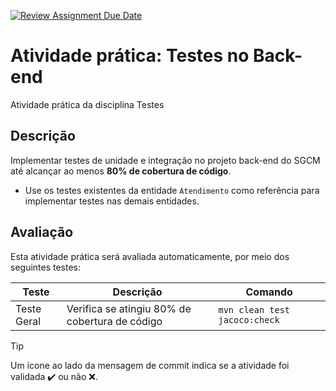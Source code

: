 [![Review Assignment Due Date](https://classroom.github.com/assets/deadline-readme-button-22041afd0340ce965d47ae6ef1cefeee28c7c493a6346c4f15d667ab976d596c.svg)](https://classroom.github.com/a/3hysUps6)
# Atividade prática: Testes no Back-end

Atividade prática da disciplina Testes

## Descrição

Implementar testes de unidade e integração no projeto back-end do SGCM até alcançar ao menos **80% de cobertura de código**.

- Use os testes existentes da entidade `Atendimento` como referência para implementar testes nas demais entidades.

## Avaliação

Esta atividade prática será avaliada automaticamente, por meio dos seguintes testes:

| Teste | Descrição | Comando |
|-------|-----------|---------|
| Teste Geral | Verifica se atingiu 80% de cobertura de código | `mvn clean test jacoco:check` |

> [!TIP]
> Um ícone ao lado da mensagem de commit indica se a atividade foi validada :heavy_check_mark: ou não :x:.
